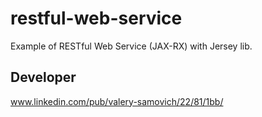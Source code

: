 restful-web-service
===================

Example of RESTful Web Service (JAX-RX) with Jersey lib.

Developer
---------

www.linkedin.com/pub/valery-samovich/22/81/1bb/
